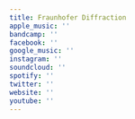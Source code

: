 ```yaml
---
title: Fraunhofer Diffraction
apple_music: ''
bandcamp: ''
facebook: ''
google_music: ''
instagram: ''
soundcloud: ''
spotify: ''
twitter: ''
website: ''
youtube: ''
---
```

